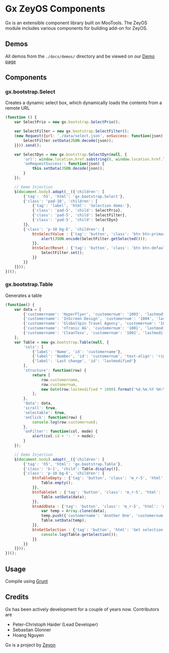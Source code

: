 Gx ZeyOS Components
===================

Gx is an extensible component library built on MooTools. The ZeyOS module includes various components for building add-on for ZeyOS.


Demos
-----

All demos from the `./docs/demos/` directory and be viewed on our [Demo page](http://gx.zeyon.net/bootstrap/)


Components
----------

### gx.bootstrap.Select ###

Creates a dynamic select box, which dynamically loads the contents from a remote URL

```js
(function () {
	var SelectPrio = new gx.bootstrap.SelectPrio();

	var SelectFilter = new gx.bootstrap.SelectFilter();
	(new Request({url: './data/select.json', onSuccess: function(json) {
		SelectFilter.setData(JSON.decode(json));
	}})).send();

	var SelectDyn = new gx.bootstrap.SelectDyn(null, {
		'url': window.location.href.substring(0, window.location.href.lastIndexOf("/")+1) + 'data/select.php',
		'onRequestSuccess': function(json) {
			this.setData(JSON.decode(json));
		}
	});

	// Demo Injection
	$(document.body).adopt(__({'children': [
		{'tag': 'h5', 'html': 'gx.bootstrap.Select'},
		{'class': 'pad-10', 'children': [
			{'tag': 'label', 'html': 'Selection demo:'},
			{'class': 'pad-5', 'child': SelectPrio},
			{'class': 'pad-5', 'child': SelectFilter},
			{'class': 'pad-5', 'child': SelectDyn}
		]},
		{'class': 'p-10 bg-E', 'children': {
			btnSelectValue : {'tag': 'button', 'class': 'btn btn-primary', 'html': 'Get selection', 'onClick': function() {
				alert(JSON.encode(SelectFilter.getSelected()));
			}},
			btnSelectReset : {'tag': 'button', 'class': 'btn btn-default', 'html': 'Reset', 'onClick': function() {
				SelectFilter.set();
			}}
		}}
	]}));
})();

```

### gx.bootstrap.Table ###

Generates a table

```js
(function() {
    var data = [
        {'customername': 'HyperFlyer', 'customernum': '1003', 'lastmodified': '1220454105'},
        {'customername': 'InScreen Design', 'customernum': '1004', 'lastmodified': '1220454283'},
        {'customername': 'GlobalSpin Travel Agency', 'customernum': '1005', 'lastmodified': '1220454466'},
        {'customername': 'nTronic AG', 'customernum': '1001', 'lastmodified': '1220453517'},
        {'customername': 'CleanTexx', 'customernum': '1002', 'lastmodified': '1220454105'}
    ];
    var Table = new gx.bootstrap.Table(null, {
        'cols': [
            {'label': 'Name', 'id': 'customername'},
            {'label': 'Number', 'id': 'customernum', 'text-align': 'right'},
            {'label': 'Last change', 'id': 'lastmodified'}
        ],
        'structure': function(row) {
            return [
                row.customername,
                row.customernum,
                new Date(row.lastmodified * 1000).format('%d.%m.%Y %H:%M')
            ];
        },
        'data': data,
        'scroll': true,
        'selectable': true,
        'onClick': function(row) {
            console.log(row.customernum);
        },
        'onFilter': function(col, mode) {
            alert(col.id + ': ' + mode);
        }
    });

    // Demo Injection
    $(document.body).adopt(__({'children': [
        {'tag': 'h5', 'html': 'gx.bootstrap.Table'},
        {'class': 'b-1', 'child': Table.display()},
        {'class': 'p-10 bg-E', 'children': {
            btnTableEmpty : {'tag': 'button', 'class': 'm_r-5', 'html': 'Empty', 'onClick': function() {
                Table.empty();
            }},
            btnTableSet : {'tag': 'button', 'class': 'm_r-5', 'html': 'Set data', 'onClick': function() {
                Table.setData(data);
            }},
            btnAddData : {'tag': 'button', 'class': 'm_r-5', 'html': 'Add data', 'onClick': function() {
                var temp = Array.clone(data);
                temp.push({'customername': 'Another One', 'customernum': '1003943295792836012345719837632809467', 'lastmodified': '1220454105'});
                Table.setData(temp);
            }},
            btnGetSelection : {'tag': 'button', 'html': 'Get selection', 'onClick': function() {
                console.log(Table.getSelection());
            }}
        }}
    ]}));
})();

```

Usage
-----

Compile using [Grunt](http://gruntjs.com/)


Credits
-------

Gx has been actively development for a couple of years now. Contributors are

 * Peter-Christoph Haider (Lead Developer)
 * Sebastian Glonner
 * Hoang Nguyen

Gx is a project by [Zeyon](http://www.zeyon.net)
